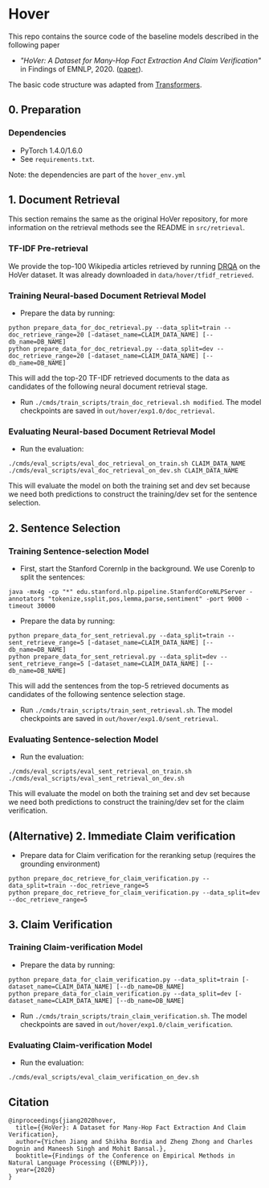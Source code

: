 # Hover
This repo contains the source code of the baseline models described in the following paper 
* *"HoVer: A Dataset for Many-Hop Fact Extraction And Claim Verification"* in Findings of EMNLP, 2020. ([paper](https://arxiv.org/abs/2011.03088)).

The basic code structure was adapted from [Transformers](https://github.com/huggingface/transformers).

## 0. Preparation
### Dependencies
* PyTorch 1.4.0/1.6.0
* See `requirements.txt`.

Note: the dependencies are part of the ``hover_env.yml``

## 1. Document Retrieval
This section remains the same as the original HoVer repository, for more information on the retrieval methods see the README in ``src/retrieval``.

### TF-IDF Pre-retrieval
We provide the top-100 Wikipedia articles retrieved by running [DRQA](https://github.com/facebookresearch/DrQA) on the HoVer dataset. It was already downloaded in `data/hover/tfidf_retrieved`.

### Training Neural-based Document Retrieval Model
* Prepare the data by running:
```
python prepare_data_for_doc_retrieval.py --data_split=train --doc_retrieve_range=20 [-dataset_name=CLAIM_DATA_NAME] [--db_name=DB_NAME]
python prepare_data_for_doc_retrieval.py --data_split=dev --doc_retrieve_range=20 [-dataset_name=CLAIM_DATA_NAME] [--db_name=DB_NAME]
```
This will add the top-20 TF-IDF retrieved documents to the data as candidates of the following neural document retrieval stage.

* Run `./cmds/train_scripts/train_doc_retrieval.sh modified`. The model checkpoints are saved in `out/hover/exp1.0/doc_retrieval`.

### Evaluating Neural-based Document Retrieval Model
* Run the evaluation:
```
./cmds/eval_scripts/eval_doc_retrieval_on_train.sh CLAIM_DATA_NAME
./cmds/eval_scripts/eval_doc_retrieval_on_dev.sh CLAIM_DATA_NAME
``` 
This will evaluate the model on both the training set and dev set because we need both predictions to construct the training/dev set for the sentence selection.

## 2. Sentence Selection
### Training Sentence-selection Model
* First, start the Stanford Corernlp in the background. We use Corenlp to split the sentences:
```
java -mx4g -cp "*" edu.stanford.nlp.pipeline.StanfordCoreNLPServer -annotators "tokenize,ssplit,pos,lemma,parse,sentiment" -port 9000 -timeout 30000
```

* Prepare the data by running:
```
python prepare_data_for_sent_retrieval.py --data_split=train --sent_retrieve_range=5 [-dataset_name=CLAIM_DATA_NAME] [--db_name=DB_NAME]
python prepare_data_for_sent_retrieval.py --data_split=dev --sent_retrieve_range=5 [-dataset_name=CLAIM_DATA_NAME] [--db_name=DB_NAME]
```
This will add the sentences from the top-5 retrieved documents as candidates of the following sentence selection stage.

* Run `./cmds/train_scripts/train_sent_retrieval.sh`. The model checkpoints are saved in `out/hover/exp1.0/sent_retrieval`.

### Evaluating Sentence-selection Model
* Run the evaluation:
```
./cmds/eval_scripts/eval_sent_retrieval_on_train.sh
./cmds/eval_scripts/eval_sent_retrieval_on_dev.sh
``` 
This will evaluate the model on both the training set and dev set because we need both predictions to construct the training/dev set for the claim verification.

## (Alternative) 2. Immediate Claim verification
* Prepare data for Claim verification for the reranking setup (requires the grounding environment)
```
python prepare_doc_retrieve_for_claim_verification.py --data_split=train --doc_retrieve_range=5
python prepare_doc_retrieve_for_claim_verification.py --data_split=dev --doc_retrieve_range=5
```

## 3. Claim Verification
### Training Claim-verification Model
* Prepare the data by running:
```
python prepare_data_for_claim_verification.py --data_split=train [-dataset_name=CLAIM_DATA_NAME] [--db_name=DB_NAME]
python prepare_data_for_claim_verification.py --data_split=dev [-dataset_name=CLAIM_DATA_NAME] [--db_name=DB_NAME]
```

* Run `./cmds/train_scripts/train_claim_verification.sh`. The model checkpoints are saved in `out/hover/exp1.0/claim_verification`.

### Evaluating Claim-verification Model
* Run the evaluation:
```
./cmds/eval_scripts/eval_claim_verification_on_dev.sh
```

## Citation
```
@inproceedings{jiang2020hover,
  title={{HoVer}: A Dataset for Many-Hop Fact Extraction And Claim Verification},
  author={Yichen Jiang and Shikha Bordia and Zheng Zhong and Charles Dognin and Maneesh Singh and Mohit Bansal.},
  booktitle={Findings of the Conference on Empirical Methods in Natural Language Processing ({EMNLP})},
  year={2020}
}
```